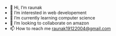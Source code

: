 - 👋 Hi, I’m raunak
- 👀 I’m interested in web developement
- 🌱 I’m currently learning computer science
- 💞️ I’m looking to collaborate on amazon
- 📫 How to reach me raunak19122004@gmail.com

<!---
raunak19122004/raunak19122004 is a ✨ special ✨ repository because its `README.md` (this file) appears on your GitHub profile.
You can click the Preview link to take a look at your changes.
--->
